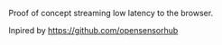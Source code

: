 Proof of concept streaming low latency to the browser.

Inpired by https://github.com/opensensorhub
